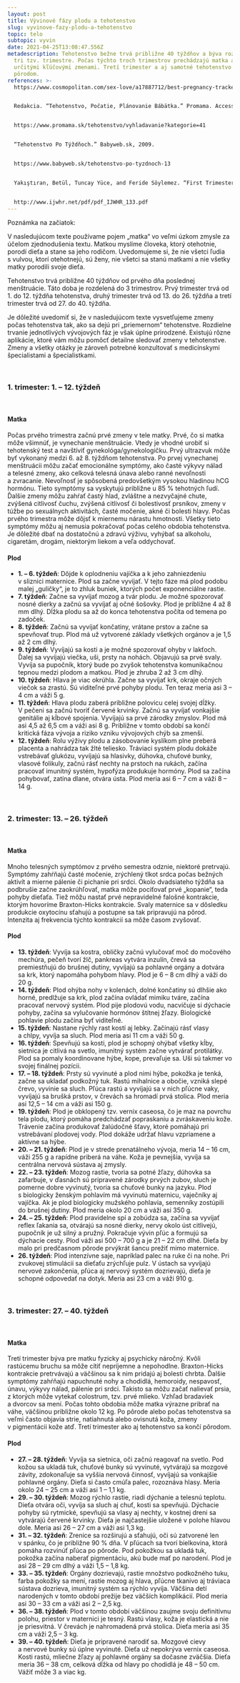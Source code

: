 ```yaml
---
layout: post
title: Vývinové fázy plodu a tehotenstvo
slug: vyvinove-fazy-plodu-a-tehotenstvo
topic: telo
subtopic: vyvin
date: 2021-04-25T13:08:47.556Z
metadescription: Tehotenstvo bežne trvá približne 40 týždňov a býva rozdelené na
  tri tzv. trimestre. Počas týchto troch trimestrov prechádzajú matka aj plod
  určitými kľúčovými zmenami. Tretí trimester a aj samotné tehotenstvo sa končí
  pôrodom.
references: >-
  https://www.cosmopolitan.com/sex-love/a17887712/best-pregnancy-tracker-app/


  Redakcia. “Tehotenstvo, Počatie, Plánovanie Bábätka.” Promama. Accessed March 20, 2021. 


  https://www.promama.sk/tehotenstvo/vyhladavanie?kategorie=41


  “Tehotenstvo Po Týždňoch.” Babyweb.sk, 2009.


  https://www.babyweb.sk/tehotenstvo-po-tyzdnoch-13


  Yakıştıran, Betül, Tuncay Yüce, and Feride Söylemez. “First Trimester Bleeding and Pregnancy Outcomes: Case-Control Study.” IJWHR. International Journal of Women’s Health and Reproduction Sciences, January 2016.


  http://www.ijwhr.net/pdf/pdf_IJWHR_133.pdf
---
```

<div class='f-telo box-post'>

Poznámka na začiatok:

V nasledujúcom texte používame pojem „matka“ vo veľmi úzkom zmysle za účelom zjednodušenia textu. Matkou myslíme človeka, ktorý otehotnie, porodí dieťa a stane sa jeho rodičom. Uvedomujeme si, že nie všetci ľudia s vulvou, ktorí otehotnejú, sú ženy, nie všetci sa stanú matkami a nie všetky matky porodili svoje dieťa.

</div>

Tehotenstvo trvá približne 40 týždňov od prvého dňa poslednej menštruácie. Táto doba je rozdelená do 3 trimestrov. Prvý trimester trvá od 1. do 12. týždňa tehotenstva, druhý trimester trvá od 13. do 26. týždňa a tretí trimester trvá od 27. do 40. týždňa. 

<div class='f-telo box-post'>

Je dôležité uvedomiť si, že v nasledujúcom texte vysvetľujeme zmeny počas tehotenstva tak, ako sa dejú pri „priemernom“ tehotenstve. Rozdielne trvanie jednotlivých vývojových fáz je však úplne prirodzené. Existujú rôzne aplikácie, ktoré vám môžu pomôcť detailne sledovať zmeny v tehotenstve. Zmeny a všetky otázky je zároveň potrebné konzultovať s medicínskymi špecialistami a špecialistkami.

</div>

<br>

### **1. trimester: 1. – 12. týždeň**

<br>

#### Matka

Počas prvého trimestra začnú prvé zmeny v tele matky. Prvé, čo si matka môže všimnúť, je vynechanie menštruácie. Vtedy je vhodné urobiť si tehotenský test a navštíviť gynekológa/gynekologičku. Prvý ultrazvuk môže byť vykonaný medzi 6. až 8. týždňom tehotenstva. Po prvej vynechanej menštruácii môžu začať emocionálne symptómy, ako časté výkyvy nálad a telesné zmeny, ako celková telesná únava alebo ranné nevoľnosti a zvracanie. Nevoľnosť je spôsobená predovšetkým vysokou hladinou hCG hormónu. Tieto symptómy sa vyskytujú približne u 85 % tehotných ľudí. Ďalšie zmeny môžu zahŕať častý hlad, zvláštne a nezvyčajné chute, zvýšená citlivosť čuchu, zvýšená citlivosť či bolestivosť prsníkov, zmeny v túžbe po sexuálnych aktivitách, časté močenie, akné či bolesti hlavy. Počas prvého trimestra môže dôjsť k miernemu nárastu hmotnosti. Všetky tieto symptómy môžu aj nemusia pokračovať počas celého obdobia tehotenstva. Je dôležité dbať na dostatočnú a zdravú výživu, vyhýbať sa alkoholu, cigaretám, drogám, niektorým liekom a veľa oddychovať. 

#### Plod

* **1. – 6. týždeň**: Dôjde k oplodneniu vajíčka a k jeho zahniezdeniu v sliznici maternice. Plod sa začne vyvíjať. V tejto fáze má plod podobu malej „guličky“, je to zhluk buniek, ktorých počet exponenciálne rastie.
* **7. týždeň**: Začne sa vyvíjať mozog a tvár plodu. Je možné spozorovať nosné dierky a začnú sa vyvíjať aj očné šošovky. Plod je približne 4 až 8 mm dlhý. Dĺžka plodu sa až do konca tehotenstva počíta od temena po zadoček. 
* **8. týždeň**: Začnú sa vyvíjať končatiny, vrátane prstov a začne sa spevňovať trup. Plod má už vytvorené základy všetkých orgánov a je 1,5 až 2 cm dlhý.
* **9. týždeň**: Vyvíjajú sa kosti a je možné spozorovať ohyby v lakťoch. Ďalej sa vyvíjajú viečka, uši, prsty na nohách. Objavujú sa prvé svaly. Vyvíja sa pupočník, ktorý bude po zvyšok tehotenstva komunikačnou tepnou medzi plodom a matkou. Plod je zhruba 2 až 3 cm dlhý. 
* **10. týždeň**: Hlava je viac okrúhla. Začne sa vyvíjať krk, okraje očných viečok sa zrastú. Sú viditeľné prvé pohyby plodu. Ten teraz meria asi 3 – 4 cm a váži 5 g. 
* **11. týždeň**: Hlava plodu zaberá približne polovicu celej svojej dĺžky. V pečeni sa začnú tvoriť červené krvinky. Začnú sa vyvíjať vonkajšie genitálie aj kĺbové spojenia. Vyvíjajú sa prvé zárodky zmyslov. Plod má asi 4,5 až 6,5 cm a váži asi 8 g. Približne v tomto období sa končí kritická fáza vývoja a riziko vzniku vývojových chýb sa zmenší.
* **12. týždeň**: Rolu výživy plodu a zásobovanie kyslíkom plne preberá placenta a nahrádza tak žlté teliesko. Tráviaci systém plodu dokáže vstrebávať glukózu, vyvíjajú sa hlasivky, dúhovka, chuťové bunky, vlasové folikuly, začnú rásť nechty na prstoch na rukách, začína pracovať imunitný systém, hypofýza produkuje hormóny. Plod sa začína pohybovať, zatína dlane, otvára ústa. Plod meria asi 6 – 7 cm a váži 8 – 14 g.

<br>

### **2. trimester: 13. – 26. týždeň**

<br>

#### Matka

Mnoho telesných symptómov z prvého semestra odznie, niektoré pretrvajú. Symptómy zahŕňajú časté močenie, zrýchlený tlkot srdca počas bežných aktivít a mierne pálenie či pichanie pri srdci. Okolo dvadsiateho týždňa sa podbrušie začne zaokrúhľovať, matka môže pociťovať prvé „kopanie“, teda pohyby dieťaťa. Tiež môžu nastať prvé nepravidelné falošné kontrakcie, ktorým hovoríme Braxton-Hicks kontrakcie. Svaly maternice sa v dôsledku produkcie oxytocínu sťahujú a postupne sa tak pripravujú na pôrod. Intenzita aj frekvencia týchto kontrakcií sa môže časom zvyšovať. 

#### Plod

* **13. týždeň**: Vyvíja sa kostra, obličky začnú vylučovať moč do močového mechúra, pečeň tvorí žlč, pankreas vytvára inzulín, črevá sa premiestňujú do brušnej dutiny, vyvíjajú sa pohlavné orgány a dotvára sa krk, ktorý napomáha pohybom hlavy. Plod je 6 – 8 cm dlhý a váži do 20 g.
* **14. týždeň**: Plod ohýba nohy v kolenách, dolné končatiny sú dlhšie ako horné, predlžuje sa krk, plod začína ovládať mimiku tváre, začína pracovať nervový systém. Plod pije plodovú vodu, nacvičuje si dýchacie pohyby, začína sa vylučovanie hormónov štítnej žľazy. Biologické pohlavie plodu začína byť viditeľné. 
* **15. týždeň**: Nastane rýchly rast kostí aj lebky. Začínajú rásť vlasy a chlpy, vyvíja sa sluch. Plod meria asi 11 cm a váži 50 g.
* **16. týždeň**: Spevňujú sa kosti, plod je schopný ohýbať všetky kĺby, sietnica je citlivá na svetlo, imunitný systém začne vytvárať protilátky. Plod sa pomaly koordinovane hýbe, kope, prevaľuje sa. Uši sú takmer vo svojej finálnej pozícii.
* **17. – 18. týždeň**: Prsty sú vyvinuté a plod nimi hýbe, pokožka je tenká, začne sa ukladať podkožný tuk. Rastú mihalnice a obočie, vzniká slepé črevo, vyvinie sa sluch. Pľúca rastú a vyvíjajú sa v nich pľúcne vaky, vyvíjajú sa brušká prstov, v črevách sa hromadí prvá stolica. Plod meria asi 12,5 – 14 cm a váži asi 150 g.
* **19. týždeň**: Plod je obklopený tzv. vernix caseosa, čo je maz na povrchu tela plodu, ktorý pomáha predchádzať popraskaniu a zvráskaveniu kože. Trávenie začína produkovať žalúdočné šťavy, ktoré pomáhajú pri vstrebávaní plodovej vody. Plod dokáže udržať hlavu vzpriamene a aktívne sa hýbe. 
* **20. – 21. týždeň**: Plod je v strede prenatálneho vývoja, meria 14 – 16 cm, váži 255 g a rapídne priberá na váhe. Koža je pevnejšia, vyvíja sa centrálna nervová sústava aj zmysly. 
* **22. – 23. týždeň**: Mozog rastie, tvoria sa potné žľazy, dúhovka sa zafarbuje, v ďasnách sú pripravené zárodky prvých zubov, sluch je pomerne dobre vyvinutý, tvoria sa chuťové bunky na jazyku. Plod s biologicky ženským pohlavím má vyvinutú maternicu, vaječníky aj vajíčka. Ak je plod biologicky mužského pohlavia, semenníky zostúpili do brušnej dutiny. Plod meria okolo 20 cm a váži asi 350 g.
* **24. – 25. týždeň**: Plod pravidelne spí a zobúdza sa, začína sa vyvíjať reflex ľakania sa, otvárajú sa nosné dierky, nervy okolo úst citlivejú, pupočník je už silný a pružný. Pokračuje vývin pľúc a formujú sa dýchacie cesty. Plod váži asi 500 – 700 g a je 21 – 22 cm dlhé. Dieťa by malo pri predčasnom pôrode prvýkrát šancu prežiť mimo maternice. 
* **26. týždeň**: Plod intenzívne saje, napríklad palec na ruke či na nohe. Pri zvukovej stimulácii sa dieťaťu zrýchľuje pulz. V ústach sa vyvíjajú nervové zakončenia, pľúca aj nervový systém dozrievajú, dieťa je schopné odpovedať na dotyk. Meria asi 23 cm a váži 910 g.

<br>

### **3. trimester: 27. – 40. týždeň**

<br>

#### Matka

Tretí trimester býva pre matku fyzicky aj psychicky náročný. Kvôli rastúcemu bruchu sa môže cítiť nepríjemne a nepohodlne. Braxton-Hicks kontrakcie pretrvávajú a väčšinou sa k nim pridajú aj bolesti chrbta. Ďalšie symptómy zahŕňajú napuchnuté nohy a chodidlá, hemoroidy, nespavosť, únavu, výkyvy nálad, pálenie pri srdci. Takisto sa môžu začať nalievať prsia, z ktorých môže vytekať colostrum, tzv. prvé mlieko. Vzhľad bradaviek a dvorcov sa mení. Počas tohto obdobia môže matka výrazne pribrať na váhe, väčšinou približne okolo 12 kg. Po pôrode alebo počas tehotenstva sa veľmi často objavia strie, natiahnutá alebo ovisnutá koža, zmeny v pigmentácii kože atď. Tretí trimester ako aj tehotenstvo sa končí pôrodom.

#### Plod

* **27. – 28. týždeň**: Vyvíja sa sietnica, oči začnú reagovať na svetlo. Pod kožou sa ukladá tuk, chuťové bunky sú vyvinuté, vytvárajú sa mozgové závity, zdokonaľuje sa vyššia nervová činnosť, vyvíjajú sa vonkajšie pohlavné orgány. Dieťa si často cmúľa palec, rozoznáva hlasy. Meria okolo 24 – 25 cm a váži asi 1 – 1,1 kg.
* **29. – 30. týždeň**: Mozog rýchlo rastie, riadi dýchanie a telesnú teplotu. Dieťa otvára oči, vyvíja sa sluch aj chuť, kosti sa spevňujú. Dýchacie pohyby sú rytmické, spevňujú sa vlasy aj nechty, v kostnej dreni sa vytvárajú červené krvinky. Dieťa je najčastejšie uložené v polohe hlavou dole. Meria asi 26 – 27 cm a váži asi 1,3 kg.
* **31. – 32. týždeň**: Zrenice sa rozširujú a sťahujú, oči sú zatvorené len v spánku, čo je približne 90 % dňa. V pľúcach sa tvorí bielkovina, ktorá pomáha rozvinúť pľúca po pôrode. Pod pokožkou sa ukladá tuk, pokožka začína naberať pigmentáciu, akú bude mať po narodení. Plod je asi 28 – 29 cm dlhý a váži 1,5 – 1,8 kg. 
* **33. – 35. týždeň**: Orgány dozrievajú, rastie množstvo podkožného tuku, farba pokožky sa mení, rastie mozog aj hlava, pľúcne tkanivo aj tráviaca sústava dozrieva, imunitný systém sa rýchlo vyvíja. Väčšina detí narodených v tomto období prežije bez väčších komplikácií. Plod meria asi 30 – 33 cm a váži asi 2 – 2,5 kg.
* **36. – 38. týždeň**: Plod v tomto období väčšinou zaujme svoju definitívnu polohu, priestor v maternici je tesný. Rastú vlasy, koža je elastická a nie je priesvitná. V črevách je nahromadená prvá stolica. Dieťa meria asi 35 cm a váži 2,5 – 3 kg. 
* **39. – 40. týždeň**: Dieťa je pripravené narodiť sa. Mozgové cievy a nervové bunky sú úplne vyvinuté. Dieťa už nepokrýva vernix caseosa. Kosti rastú, mliečne žľazy aj pohlavné orgány sa dočasne zväčšia. Dieťa meria 36 – 38 cm, celková dĺžka od hlavy po chodidlá je 48 – 50 cm. Vážiť môže 3 a viac kg.